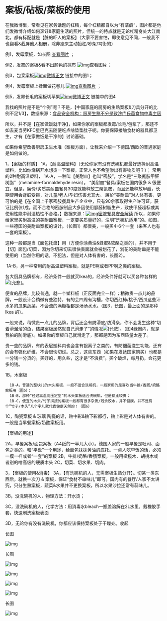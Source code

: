 # 案板/砧板/菜板的使用

在我微博里，常看见在家务话题的杠精，每个杠精都自以为“有洁癖“，图片都是他们发微博介绍如何烹饪&家庭生活的照片，但统一的特点就是无论杠精身处大江南北，都有标配就是【脏的吓人的案板】（大家不要害怕，即使意见不同，一般我不也翻看&截屏他人相册，除非跑来主动抬杠/吵架/骂街的）

例1，发霉案板，如长图 [查看图片](http://wx3.sinaimg.cn/large/71cc2076gy1fw28hgjihkj20qo2muao0.jpg) ；

例2，发霉的案板&看不出颜色的抹布 [![img](http://h5.sinaimg.cn/upload/2015/01/21/20/timeline_card_small_photo_default.png)查看图片](http://wx2.sinaimg.cn/large/71cc2076gy1fsnivol2gdj20qo1bftgd.jpg)；

例3，包浆案板[![img](images/timeline_card_small_weibo_default.png)微博正文](https://m.weibo.cn/1909203062/4254052788873619) 链接中的图1；

例4，发霉案板上揉面做花卷儿 [![img](http://h5.sinaimg.cn/upload/2015/01/21/20/timeline_card_small_photo_default.png)查看图片](http://wx3.sinaimg.cn/large/71cc2076gy1fskhs38o2hj20qo3miqnu.jpg) ；

例5，发霉长毛的案板切苹果[![img](https://h5.sinaimg.cn/upload/2015/09/25/3/timeline_card_small_weibo_default.png)微博正文](https://m.weibo.cn/1909203062/4169445909754277) 链接中的图4

我找的照片是不是“个例”呢？不是，【中国家庭的厨房的生熟案板&刀具分开的比例不足1/3】，数据来源：[食品安全机构：厨房生熟不分是致沙门氏菌食物中毒主因](https://weibo.cn/sinaurl?u=http%3A%2F%2Fapp.ceweekly.cn%2F%3Fapp%3Darticle%26controller%3Darticle%26action%3Dshow%26contentid%3D103494) 

所以，并不是【在家做饭就干净】，如果你家的案板都发霉/长毛/包浆了，那还不如去麦当劳KFC星巴克去随便吃点啥垫垫肚子呢。你要保障接触食材的器具都卫生，才有【在家做饭是干净的】讨论基础。

如果你希望改善厨房卫生水准（案板方面），让我来介绍一下德国/西欧的普通家庭是如何做的。

1，【案板的材质】
1A，【耐高温塑料】（无论你家有没有洗碗机都最好选择耐高温塑料，比如你烧锅开水想烫一下案板，正常人也不希望渗出有害物质吧？）；
常用的2种耐高温塑料，
         1A-A，一种叫【美耐皿】也叫“密胺”，学名是“三聚氰胺甲醛树脂”（melamine-formaldehyde resin）。
         “美耐皿”餐具/案板在国内很多 & 很便宜，但是，廉价/劣质美耐皿餐具30度就能释放三聚氰胺，而且还能释放甲醛，长期使用会肾脏受损，对儿童/老人/孕妇伤害尤其大。
         廉价“美耐皿”对人体有害，更可怕的是【在全国上千家密胺餐具生产企业中，只有90余家取得生产许可证，获证比例仅1成。而不合格的密胺制品大多因使用脲醛树脂生产，致使甲醛超标或其使用性能中耐湿热性不合格。】数据来源：[![img](images/timeline_card_small_web_default.png)密胺餐具安全解读](https://weibo.cn/sinaurl?u=http%3A%2F%2Fpaper.people.com.cn%2Fxaq%2Fhtml%2F2012-08%2F02%2Fcontent_1109755.htm%3Fdiv%3D-1)
          所以，如果你给家里买耐高温的美耐皿案板，一定要买质量好的，注明“洗碗机适用”的。如图，一些德国的美耐皿案板的设计。（长图1）都很美，一般买4-6个一套（来客人也有一套的案板）。

​          这种一般都是当【面包托盘】用（方便你涂黄油&蜂蜜&软酪之类的），并不用于【切】面包/切菜，因为你切来切去很快表面就会被划花了，划花的美耐皿是不能使用的（当然你用的话，不犯法，但是对人体有害的，长图2）。

​          1A-B，另一种常用的耐高温塑料案板，就是PE啊或者PP啊之类的案板。

​          各大厨具品牌都有，经济条件一般就买Ikea的，经济条件好就可以买各种各样的![[允悲]](images/2018new_kuxiao_org.png)。

​           便宜的品牌，比较普通，就一个塑料板（正反面完全一样）；稍微贵一点儿的品牌，一般设计会稍微有些独特，有的会四周有沟槽，你切西红柿/桃子/西瓜这些汁水多的瓜果蔬菜，不会流的满橱柜都是汤汤水水。（图3，长图，最上面的是那种Ikea 的）。

​           一般来说，稍微贵一点儿的品牌，背后还会有防滑底/防滑条，你不会发生这种“切着滑溜溜的鱼，结果案板居然就自己滑走了”的情况![[允悲]](images/2018new_kuxiao_org.png)。（图4绿圈内，就是我拍的防滑底）。如果你的案板自己就滑走了，那都是因为东西质量太差了。

​            贵一些的品牌，有的表层塑料内也会含有银离子之类的，有防细菌滋生功能，还有的会有强化纤维，不会很快切烂。总之，这些东西（如果在发达国家购买）也都是一分钱一分货的。买好的，用久些，这才是“不浪费”。买个破烂，每月扔，会花更多的钱。

1B，木案板
        
      1B-A，普通的整块儿的木头案板，一般不适合洗碗机，一般家用的是喜欢当牛排/香肠/奶酪案板用（图5）；
      1B-B，那种“经过高温高压定型”的木头案板适合洗碗机，但是都比较贵；
      1B-C，便宜的木头/竹子拼接的案板一般都有很多杂质/残余胶水，并不健康。并不是有个“竹子/木头”几个字儿就代表健康天然的！（图6）

1C，陶瓷案板 & 玻璃
        陶瓷的话，釉中彩&釉下彩都行，釉上彩是对人体有害的。一般是当早餐案板/奶酪案板用。

【案板的用途】

2A，早餐案板/面包案板（A4纸的一半儿大小）。德国人家的一般早餐是吐司、面包之类的。和“平盘”一个用途，给面包抹抹黄油的底托。一桌人吃早饭的话，必须一模一样或者“一套“的案板
2B，牛排/奶酪/香肠案板，一般用橄榄木、胡桃木或者别的啥高级的硬质木头
2C，切菜、切水果、切肉。

3，【案板的使用&消毒】
3A，【有洗碗机的人，无需案板生熟分开】。切某一类东西后，就换一次刀 & 案板，保证“食材不串味儿”即可。国内有的餐厅/人家不太讲究，只分生熟案板，蔬菜&水果并不更换案板，所以水果沙拉还常有蒜味儿。

3B，没洗碗机的人，物理方法：开水烫；

3C，没洗碗机的人，化学方法：用消毒水bleach一瓶盖溶解在2L水里，戴橡胶手套，快速刷洗案板表面

3D，无论你有没有洗碗机，你都应该保持案板处于干燥处。收起



长图

![img](images/71cc2076gy1fyh3s2es4ij20rs622e88.jpg)

长图

![img](images/71cc2076gy1fz8c55ke3ej20rs5qa1l0.jpg)

![img](images/71cc2076gy1fz8ces1bgjj20rs2bce81.jpg)

![img](images/71cc2076gy1fz8ckh7xqoj20yi0vakjl.jpg)

![img](images/71cc2076gy1fz8dbvk878j20rs2bbhdv.jpg)

长图

![img](images/71cc2076gy1fz8cz2ov2xj20rs43e1ky.jpg)